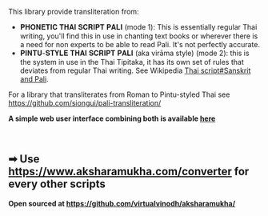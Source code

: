 This library provide transliteration from:
- 𝐏𝐇𝐎𝐍𝐄𝐓𝐈𝐂 𝐓𝐇𝐀𝐈 𝐒𝐂𝐑𝐈𝐏𝐓 𝐏𝐀𝐋𝐈 (mode 1): This is essentially regular Thai writing, you'll find this in use in chanting text books or wherever there is a need for non experts to be able to read Pali. It's not perfectly accurate. 
- 𝐏𝐈𝐍𝐓𝐔-𝐒𝐓𝐘𝐋𝐄 𝐓𝐇𝐀𝐈 𝐒𝐂𝐑𝐈𝐏𝐓 𝐏𝐀𝐋𝐈 (aka virāma style) (mode 2): this is the system in use in the Thai Tipitaka, it has its own set of rules that deviates from regular Thai writing. See Wikipedia [Thai script#Sanskrit and Pali](https://en.wikipedia.org/wiki/Thai_script?useskin=vector#Sanskrit_and_Pali).

For a library that transliterates from Roman to Pintu-styled Thai see https://github.com/siongui/pali-transliteration/

**A simple web user interface combining both is available [here](https://github.com/tassa-yoniso-manasi-karoto/pali-transliteration-webui)**

 
 
## ➡ Use https://www.aksharamukha.com/converter for every other scripts
**Open sourced at https://github.com/virtualvinodh/aksharamukha/**
